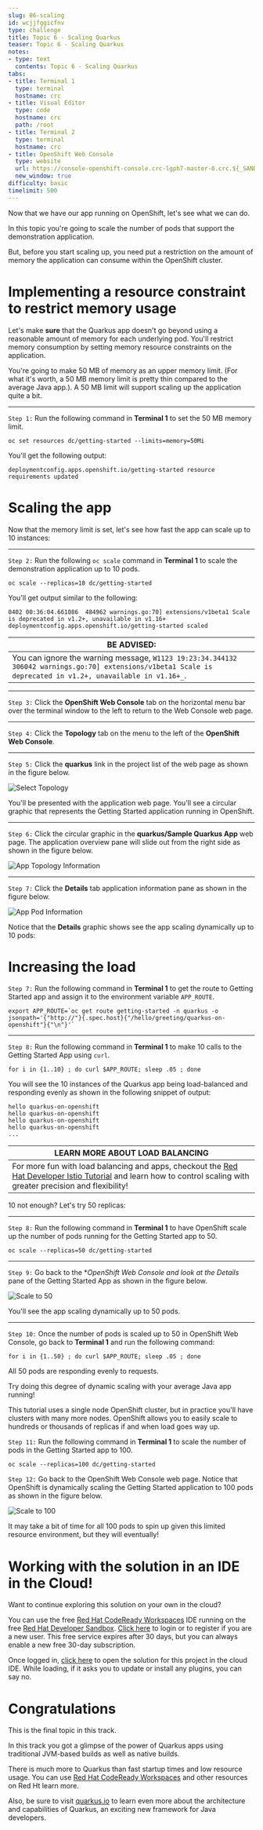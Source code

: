 ```yaml
---
slug: 06-scaling
id: wcjjfggicfnv
type: challenge
title: Topic 6 - Scaling Quarkus
teaser: Topic 6 - Scaling Quarkus
notes:
- type: text
  contents: Topic 6 - Scaling Quarkus
tabs:
- title: Terminal 1
  type: terminal
  hostname: crc
- title: Visual Editor
  type: code
  hostname: crc
  path: /root
- title: Terminal 2
  type: terminal
  hostname: crc
- title: OpenShift Web Console
  type: website
  url: https://console-openshift-console.crc-lgph7-master-0.crc.${_SANDBOX_ID}.instruqt.io
  new_window: true
difficulty: basic
timelimit: 500
---
```

Now that we have our app running on OpenShift, let's see what we can do.

In this topic you're going to scale the number of pods that support the demonstration application.

But, before you start scaling up, you need put a restriction on the amount of memory the application can consume within the OpenShift cluster.

# Implementing a resource constraint to restrict memory usage

Let's make **sure** that the Quarkus app doesn't go beyond using a reasonable amount of memory for each underlying pod. You'll restrict memory consumption by setting memory resource constraints on the application.

You're going to make 50 MB of memory as an upper memory limit. (For what it's worth, a 50 MB memory limit is pretty thin compared to the average Java app.). A 50 MB limit will support scaling up the application quite a bit.

----

`Step 1:` Run the following command in **Terminal 1** to set the 50 MB memory limit.

```
oc set resources dc/getting-started --limits=memory=50Mi
```

You'll get the following output:

```
deploymentconfig.apps.openshift.io/getting-started resource requirements updated
```

# Scaling the app

Now that the memory limit is set, let's see how fast the app can scale up to 10 instances:

----

`Step 2:` Run the following `oc scale` command in **Terminal 1** to scale the demonstration application up to 10 pods.

```
oc scale --replicas=10 dc/getting-started
```

You'll get output similar to the following:

```
0402 00:36:04.661086  484962 warnings.go:70] extensions/v1beta1 Scale is deprecated in v1.2+, unavailable in v1.16+
deploymentconfig.apps.openshift.io/getting-started scaled
```

|BE ADVISED:|
|----|
|You can ignore the warning message, `W1123 19:23:34.344132  306042 warnings.go:70] extensions/v1beta1 Scale is deprecated in v1.2+, unavailable in v1.16+_`.|

----

`Step 3:` Click the **OpenShift Web Console** tab on the horizontal menu bar over the terminal window to the left to return to the Web Console web page.

----

`Step 4:` Click the **Topology** tab on the menu to the left of the **OpenShift Web Console**.

----

`Step 5:` Click the **quarkus** link in the project list of the web page as shown in the figure below.

![Select Topology](../assets/select-topology.png)

You'll be presented with the application web page. You'll see a circular graphic that represents the Getting Started application running in OpenShift.

----

`Step 6:`  Click the circular graphic in the **quarkus/Sample Quarkus App** web page. The application overview pane will slide out from the right side as shown in the figure below.

![App Topology Information](../assets/app-top-detail-01.png)

----

`Step 7:` Click the **Details** tab application information pane as shown in the figure below.

![App Pod Information](../assets/app-top-detail-02.png)

Notice that the **Details** graphic shows see the app scaling dynamically up to 10 pods:

# Increasing the load

`Step 7:` Run the following command in **Terminal 1** to get the route to Getting Started app and assign it to the environment variable `APP_ROUTE`.

```
export APP_ROUTE=`oc get route getting-started -n quarkus -o jsonpath='{"http://"}{.spec.host}{"/hello/greeting/quarkus-on-openshift"}{"\n"}'`
```

----

`Step 8:` Run the following command in **Terminal 1**  to make 10 calls to the Getting Started App using `curl`.

```
for i in {1..10} ; do curl $APP_ROUTE; sleep .05 ; done
```

You will see the 10 instances of the Quarkus app being load-balanced and responding evenly as shown in the following snippet of output:

```console
hello quarkus-on-openshift
hello quarkus-on-openshift
hello quarkus-on-openshift
hello quarkus-on-openshift
...
```

|LEARN MORE ABOUT LOAD BALANCING|
|----|
|For more fun with load balancing and apps, checkout the [Red Hat Developer Istio Tutorial](https://bit.ly/istio-tutorial) and learn how to control scaling with greater precision and flexibility!|

10 not enough? Let's try 50 replicas:

----
`Step 8:` Run the following command in **Terminal 1**  to have OpenShift scale up the number of pods running for the Getting Started app to 50.

```
oc scale --replicas=50 dc/getting-started
```

----

`Step 9:` Go back to the **OpenShift Web Console and look at the *Details** pane of the Getting Started App as shown in the figure below.

![Scale to 50](../assets/scale-up-to-50.png)

You'll see the app scaling dynamically up to 50 pods.


----

`Step 10:` Once the number of pods is scaled up to 50 in OpenShift Web Console, go back to **Terminal 1** and run the following command:

```
for i in {1..50} ; do curl $APP_ROUTE; sleep .05 ; done
```

All 50 pods are responding evenly to requests.

Try doing this degree of dynamic scaling with your average Java app running!

This tutorial uses a single node OpenShift cluster, but in practice you'll have clusters with many more nodes. OpenShift allows you to easily scale to hundreds or thousands of replicas if and when load goes way up.

`Step 11:` Run the following command in **Terminal 1** to scale the number of pods in the Getting Started app to 100.

```
oc scale --replicas=100 dc/getting-started
```

`Step 12:` Go back to the OpenShift Web Console web page. Notice that OpenShift is dynamically scaling the Getting Started application to 100 pods as shown in the figure below.

![Scale to 100](../assets/scale-up-to-100.png)

It may take a bit of time for all 100 pods to spin up given this limited resource environment, but they will eventually!

# Working with the solution in an IDE in the Cloud!
Want to continue exploring this solution on your own in the cloud?

You can use the free [Red Hat CodeReady Workspaces](https://developers.redhat.com/products/codeready-workspaces/overview) IDE running on the free [Red Hat Developer Sandbox](http://red.ht/dev-sandbox). [Click here](https://workspaces.openshift.com) to login or to register if you are a new user. This free service expires after 30 days, but you can always enable a new free 30-day subscription.

Once logged in, [click here](https://workspaces.openshift.com/f?url=https://raw.githubusercontent.com/openshift-katacoda/rhoar-getting-started/solution/quarkus/getting-started/devfile.yaml) to open the solution for this project in the cloud IDE. While loading, if it asks you to update or install any plugins, you can say no.

# Congratulations

This is the final topic in this track.

In this track you got a glimpse of the power of Quarkus apps using traditional JVM-based builds as well as native builds.

There is much more to Quarkus than fast startup times and low resource usage. You can use [Red Hat CodeReady Workspaces](https://developers.redhat.com/products/codeready-workspaces/overview) and other resources on Red Ht learn more.

Also, be sure to visit [quarkus.io](https://quarkus.io) to learn even more about the architecture and capabilities of Quarkus, an exciting new framework for Java developers.
